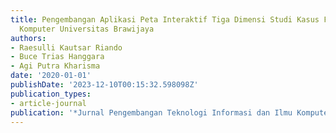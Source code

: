 ```yaml
---
title: Pengembangan Aplikasi Peta Interaktif Tiga Dimensi Studi Kasus Fakultas Ilmu
  Komputer Universitas Brawijaya
authors:
- Raesulli Kautsar Riando
- Buce Trias Hanggara
- Agi Putra Kharisma
date: '2020-01-01'
publishDate: '2023-12-10T00:15:32.598098Z'
publication_types:
- article-journal
publication: '*Jurnal Pengembangan Teknologi Informasi dan Ilmu Komputer*'
---
```

